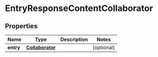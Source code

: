 # EntryResponseContentCollaborator

## Properties
Name | Type | Description | Notes
------------ | ------------- | ------------- | -------------
**entry** | [**Collaborator**](Collaborator.md) |  |  [optional]
